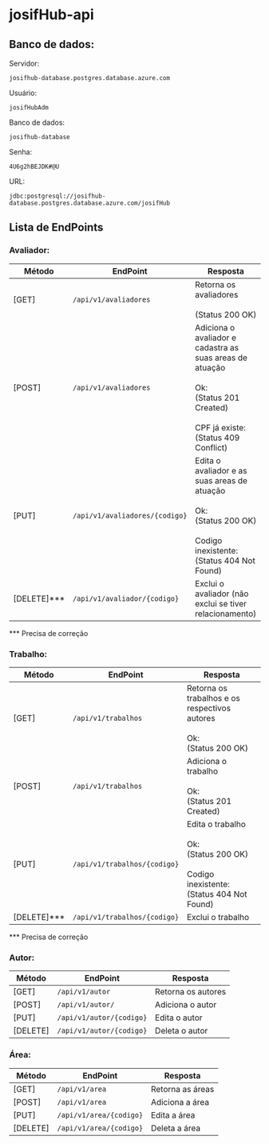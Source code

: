 # josifHub-api

## Banco de dados:


Servidor:

`josifhub-database.postgres.database.azure.com`

Usuário:

`josifHubAdm`

Banco de dados:

`josifhub-database`

Senha:

`4U6g2hBEJDK#@U`

URL:

`jdbc:postgresql://josifhub-database.postgres.database.azure.com/josifHub`

## Lista de EndPoints

### Avaliador:
| Método      | EndPoint                       | Resposta                                                                                                                                              |
|-------------|--------------------------------|-------------------------------------------------------------------------------------------------------------------------------------------------------|
| [GET]       | `/api/v1/avaliadores`          | Retorna os avaliadores <br/><br/>(Status 200 OK)                                                                                                      |
| [POST]      | `/api/v1/avaliadores`          | Adiciona o avaliador e cadastra as suas areas de atuação <br/><br/> Ok:<br/>(Status 201 Created)  <br/><br/>CPF já existe:<br/>(Status 409 Conflict)  |
| [PUT]       | `/api/v1/avaliadores/{codigo}` | Edita o avaliador  e as suas areas de atuação      <br/><br/> Ok:<br/>(Status 200 OK)<br/><br/> Codigo inexistente:<br/>(Status 404 Not Found)        |
| [DELETE]*** | `/api/v1/avaliador/{codigo}`   | Exclui o avaliador (não exclui se tiver relacionamento)                                                                                               |
*** Precisa de correção
### Trabalho:
| Método      | EndPoint                     | Resposta                                                                         |
|-------------|------------------------------|----------------------------------------------------------------------------------|
| [GET]       | `/api/v1/trabalhos`          | Retorna os trabalhos e os respectivos autores <br/><br/> Ok:<br/>(Status 200 OK) |
| [POST]      | `/api/v1/trabalhos`          | Adiciona o trabalho <br/><br/> Ok:<br/>(Status 201 Created)                      |
| [PUT]       | `/api/v1/trabalhos/{codigo}` | Edita o trabalho <br/><br/> Ok:<br/>(Status 200 OK)<br/><br/> Codigo inexistente:<br/>(Status 404 Not Found)                                                                |
| [DELETE]*** | `/api/v1/trabalhos/{codigo}` | Exclui o trabalho                                                                |
*** Precisa de correção
### Autor:
| Método   | EndPoint                  | Resposta           |
|----------|---------------------------|--------------------|
| [GET]    | `/api/v1/autor`           | Retorna os autores |
| [POST]   | `/api/v1/autor/`          | Adiciona o autor   |
| [PUT]    | `/api/v1/autor/{codigo}`  | Edita o autor      |
| [DELETE] | `/api/v1/autor/{codigo}`  | Deleta o autor     |

### Área:
| Método   | EndPoint                | Resposta         |
|----------|-------------------------|------------------|
| [GET]    | `/api/v1/area`          | Retorna as áreas |
| [POST]   | `/api/v1/area`          | Adiciona a área  |
| [PUT]    | `/api/v1/area/{codigo}` | Edita a área     |
| [DELETE] | `/api/v1/area/{codigo}`  | Deleta a área    |


